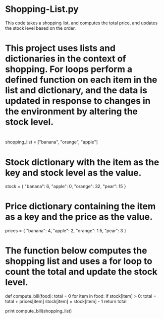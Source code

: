 # Shopping-List.py
This code takes a shopping list, and computes the total price, and updates the stock level based on the order.

# This project uses lists and dictionaries in the context of shopping. For loops perform a defined function on each item in the list and dictionary, and the data is updated in response to changes in the environment by altering the stock level.
#

shopping_list = ["banana", "orange", "apple"]
# Stock dictionary with the item as the key and stock level as the value.
stock = {
  "banana": 6,
  "apple": 0,
  "orange": 32,
  "pear": 15
}
# Price dictionary containing the item as a key and the price as the value.
prices = {
  "banana": 4,
  "apple": 2,
  "orange": 1.5,
  "pear": 3
}

# The function below computes the shopping list and uses a for loop to count the total and update the stock level.
def compute_bill(food):
  total = 0
  for item in food:
    if stock[item] > 0:
      total = total + prices[item]
      stock[item] = stock[item] - 1
  return total

print compute_bill(shopping_list)
